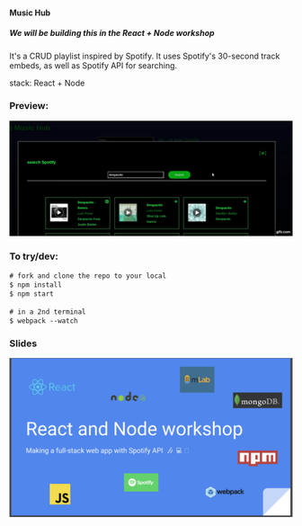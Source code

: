 #### Music Hub
##### We will be building this in the React + Node workshop

It's a CRUD playlist inspired by Spotify. It uses Spotify's 30-second track embeds,
as well as Spotify API for searching.

stack: React + Node


### Preview:

![Music Hub preview](./screens/preview.gif)



### To try/dev:
```
# fork and clone the repo to your local
$ npm install
$ npm start 

# in a 2nd terminal
$ webpack --watch
```


### Slides

[<img src="./react_node_workshop_slides.png">](https://github.com/lenmorld/rnw/raw/master/react_node_workshop_slides.pdf)


